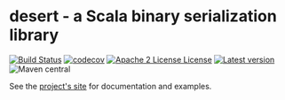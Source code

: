 # desert - a Scala binary serialization library
[![Build Status](https://travis-ci.org/vigoo/desert.svg?branch=master)](https://travis-ci.org/vigoo/desert)
[![codecov](https://codecov.io/gh/vigoo/desert/branch/master/graph/badge.svg)](https://codecov.io/gh/vigoo/desert)
[![Apache 2 License License](http://img.shields.io/badge/license-APACHE2-blue.svg)](http://www.apache.org/licenses/LICENSE-2.0)
[![Latest version](https://index.scala-lang.org/vigoo/desert/desert-core/latest.svg)](https://index.scala-lang.org/vigoo/desert/desert-core)
![Maven central](https://img.shields.io/maven-central/v/io.github.vigoo/desert-core_2.13.svg?style=flat-square)

See the [project's site](https://vigoo.github.io/desert) for documentation and examples.
 

 

